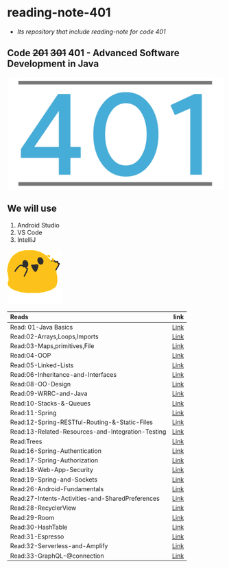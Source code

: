 # reading-note-401

- *Its repository that include reading-note for code 401*

## Code ~~201~~ ~~301~~ 401 -  Advanced Software Development in Java

![img](./401.jpg)

## We will use

1. Android Studio
2. VS Code
3. IntelliJ

![img](./hyper.png)

| Reads      | link |
|  :---        |  ---: |
| Read: 01-Java Basics      | [Link](./Read:01-Java-Basics/read01.md)       |
| Read:02-Arrays,Loops,Imports   | [Link](./Read:02-Arrays,Loops,Imports/read02.md)        |
| Read:03-Maps,primitives,File   | [Link](./Read:03-Maps-primitives/read03.md)        |
| Read:04-OOP   | [Link](./Read:04-OOP/read04.md)        |
| Read:05-Linked-Lists   | [Link](./Read:05-Linked-Lists/read05.md)        |
| Read:06-Inheritance-and-Interfaces   | [Link](./Read:06-Inheritance-and-Interfaces/read06.md)        |
| Read:08-OO-Design   | [Link](./Read:08-OO-Design/Read08.md)        |
| Read:09-WRRC-and-Java   | [Link](./Read:09-WRRC-and-Java/read09.md)   |
| Read:10-Stacks-&-Queues   | [Link](./Read:10-Stacks-&-Queues/read10.md)   |
| Read:11-Spring   | [Link](./Read:11-Spring/read11.md)   |
| Read:12-Spring-RESTful-Routing-&-Static-Files   | [Link](./Read:12-Spring-RESTful-Routing-&-Static-Files/read12.md)   |
| Read:13-Related-Resources-and-Integration-Testing   | [Link](./Read:13-Related-Resources-and-Integration-Testing/read13.md)   |
| Read:Trees   | [Link](./Read:Trees/read14.md)   |
| Read:16-Spring-Authentication   | [Link](./Read:16-Spring-Authentication/read16.md)   |
| Read:17-Spring-Authorization   | [Link](./Read:17-Spring-Authorization/read17.md)   |
| Read:18-Web-App-Security   | [Link](./Read:18-Web-App-Security/read18.md)   |
| Read:19-Spring-and-Sockets   | [Link](./Read:19-Spring-and-Sockets/read19.md)   |
| Read:26-Android-Fundamentals   | [Link](./Read:26-Android-Fundamentals/read26.md)   |
| Read:27-Intents-Activities-and-SharedPreferences   | [Link](./Read:27-Intents-Activities-and-SharedPreferences/read27.md)   |
| Read:28-RecyclerView   | [Link](./Read:28-RecyclerView/read28.md)   |
| Read:29-Room   | [Link](./Read:29-Room/read29.md)   |
| Read:30-HashTable  | [Link](./Read:30-HashTable/read30.md)   |
| Read:31-Espresso  | [Link](./Read:31-Espresso/read31.md)   |
| Read:32-Serverless-and-Amplify  | [Link](./Read:32-Serverless-and-Amplify/read32.md)   |
| Read:33-GraphQL-@connection  | [Link](./Read:33-GraphQL-@connection/read33.md)   |
